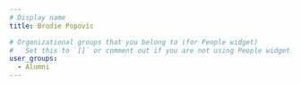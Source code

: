 ```yaml
---
# Display name
title: Brodie Popovic

# Organizational groups that you belong to (for People widget)
#   Set this to `[]` or comment out if you are not using People widget.
user_groups:
  - Alumni
---
```

